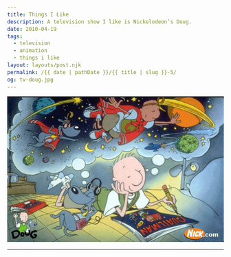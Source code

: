 ```yaml
---
title: Things I Like
description: A television show I like is Nickelodeon’s Doug.
date: 2010-04-19
tags: 
  - television
  - animation
  - things i like
layout: layouts/post.njk
permalink: /{{ date | pathDate }}/{{ title | slug }}-5/
og: tv-doug.jpg
---
```


![Doug and Porkchop](/img/tv-doug.jpg)

---
